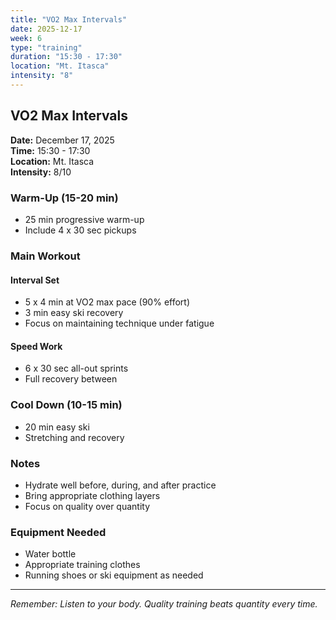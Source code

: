 ```yaml
---
title: "VO2 Max Intervals"
date: 2025-12-17
week: 6
type: "training"
duration: "15:30 - 17:30"
location: "Mt. Itasca"
intensity: "8"
---
```


## VO2 Max Intervals

**Date:** December 17, 2025  
**Time:** 15:30 - 17:30  
**Location:** Mt. Itasca  
**Intensity:** 8/10

### Warm-Up (15-20 min)
- 25 min progressive warm-up
- Include 4 x 30 sec pickups

### Main Workout
#### Interval Set
- 5 x 4 min at VO2 max pace (90% effort)
- 3 min easy ski recovery
- Focus on maintaining technique under fatigue

#### Speed Work
- 6 x 30 sec all-out sprints
- Full recovery between

### Cool Down (10-15 min)
- 20 min easy ski
- Stretching and recovery

### Notes
- Hydrate well before, during, and after practice
- Bring appropriate clothing layers
- Focus on quality over quantity

### Equipment Needed
- Water bottle
- Appropriate training clothes
- Running shoes or ski equipment as needed

---
*Remember: Listen to your body. Quality training beats quantity every time.*